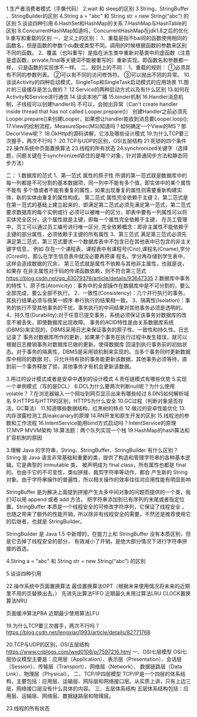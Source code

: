 1.生产者消费者模式（手撕代码）
2.wait 和 sleep的区别
3.String、StringBuffer 、StringBuilder的区别
4.String a = "abc" 和 String str = new String(“abc”) 的区别
5.谈谈四种引用
6.HashSet和HashMap的关系
7.HashMap与HashTable的区别
8.ConcurrentHashMap知道吗，ConcurrentHashMap在jdk1.8之后的优化
9.重写和重载的区别
  一、定义上的区别：
  1、重载是指不bai同的函数使用相同的函数名，但是函数的参数个du数或类型不同。调用的时候根据函数的参数来区别不同的函数。
  2、覆盖（也叫重写）是指在派生类中重新对基类中的虚函数（注意是虚函数，private,final等关键词不能被重写的）重新实现。即函数名和参数都一样，
     只是函数的实现体不一样。
  二、规则上的不同：
  1、重载的规则：
  ①必须具有不同的参数列表。
  ②可以有不同的访问修饰符。
  ③可以抛出不同的异常。
10.谈谈Activity的四种启动模式，SingleTop和SingleTask启动模式的应用场景
11.图片的三级缓存是怎么做的？
12.Service的两种启动方式以及有什么区别
13.如何在Activity和Service进行通信
14.谈谈本地广播
15.binder机制
16.Handler消息机制，子线程可以创建handler吗
   不可以，会抛出异常（Can't create handler inside thread that has not called Looper.prepare()）
   创建Handler之前必须先Looper.prepare()来创建Looper，如果想让handler能收到消息要Looper.loop();
17.View的绘制流程，MeasureSpec(MS)知道吗？如何确定一个View的MS？那DecorView呢？
18.OkHttp的源码讲解，它涉及哪些设计模式
19.为什么TCP要三次握手，两次不行吗？
20.TCP与UDP的区别，OSI五层结构
21.死锁的四个条件
22.操作系统中页面置换算法
23.线程的所有状态
24.synchronized关键字（选择题，问题关键在于synchronized锁住的是哪个对象，针对普通同步方法和静态同步方法）

二：
1.数据库的范式
   1、第一范式 属性的原子性
   所谓的第一范式就是数据库中的每一列都是不可分割的基本数据项，同一列中不能有多个值，即实体中的某个属性不能有
   多个值或者不能有重复的属性，如果出现重复的属性则需要重新构建实体，新的实体由重复的属性构成。
   第二范式 属性完全依赖于主键
   2、第二范式是在第一范式的基础上建立起来的，即满足第二范式必须先满足第一范式，第二范式要求数据库的每个实例或行
   必须可以被唯一的区分，即表中要有一列属性可以将实体完全区分，这个属性就是主键，即每一个属性完全依赖于主键，
   在员工管理中，员工可以通过员工编号进行唯一区分,
   完全依赖概念：即非主属性不能依赖于主键的部分属性，必须依赖于主键的所有属性
   3、第三范式
   满足第三范式必须先满足第二范式，第三范式要求一个数据库表中不包含已在其他表中已包含的非主关键字信息， 例如 
   存在一个课程表，课程表中有课程号(Cno),课程名(Cname),学分(Ccredit)，那么在学生信息表中就没必要再把课
   程名，学分再存储到学生表中，这样会造成数据的冗余， 第三范式就是属性不依赖与其他非主属性，也就是说，如果存
   在非主属性对于码的传递函数依赖，则不符合第三范式
   https://blog.csdn.net/qq_43079376/article/details/93647335
2.数据库中事务的特性
  1、原子性(Atomicity)：事务中的全部操作在数据库中是不可分割的，要么全部完成，要么全部不执行。 
  2、一致性(Consistency)：几个并行执行的事务，其执行结果必须与按某一顺序 串行执行的结果相一致。 
  3、隔离性(Isolation)：事务的执行不受其他事务的干扰，事务执行的中间结果对其他事务必须是透明的。
  4、持久性(Durability):对于任意已提交事务，系统必须保证该事务对数据库的改变不被丢失，即使数据库出现故障。
  事务的ACID特性是由关系数据库系统(DBMS)来实现的，DBMS采用日志来保证事务的原子性、一致性和持久性。日志记录了
  事务对数据库所作的更新，如果某个事务在执行过程中发生错误，就可以根据日志撤销事务对数据库已做的更新，使得数据库
  回滚到执行事务前的初始状态。对于事务的隔离性，DBMS是采用锁机制来实现的。当多个事务同时更新数据库中相同的数据
  时，只允许持有锁的事务能更新该数据，其他事务必须等待，直到前一个事务释放了锁，其他事务才有机会更新该数据。

3.用过的设计模式或者是安卓中遇到的设计模式
4.责任链模式有哪些优势
5.实现一个单例模式（写的是DCL）
6.DCL为什么要两次判断null呢？为什么使用volatile？
7.在浏览器输入一个网址到网页显示出来有哪些经过
8.DNS如何解析域名
9.HTTPS与HTTP的区别，HTTPS为什么安全
10.GC过程（判断对象是否存活，GC算法）
11.知道哪些数据结构，红黑树的特点
12.做过的安卓性能优化
13.内存泄露检测工具leakcanary的原理
14.RN开发和原生开发的区别
15.线程池的参数和工作流程
16.IntentService能用bind方式启动吗？IntentService的原理
17.MVP MVVM架构
18.算法题：两个队列实现一个栈
19.HashMap的hash算法和扩容机制的原因


3.理解 Java 的字符串，String、StringBuffer、StringBuilder 有什么区别？
  String 是 Java 语言非常基础和重要的类，提供了构造和管理字符串的各种基本逻辑。它是典型的 Immutable 类，
  被声明成为 final class，所有属性也都是 final 的。也由于它的不可变性，类似拼接、裁剪字符串等动作，都会
  产生新的 String 对象。由于字符串操作的普遍性，所以相关操作的效率往往对应用性能有明显影响
  
  StringBuffer 是为解决上面提到拼接产生太多中间对象的问题而提供的一个类，我们可以用 append 或者 add 方法，
  把字符串添加到已有序列的末尾或者指定位置。StringBuffer 本质是一个线程安全的可修改字符序列，它保证了线程安全
  ，也随之带来了额外的性能开销，所以除非有线程安全的需要，不然还是推荐使用它的后继者，也就是 StringBuilder。
  
  StringBuilder 是 Java 1.5 中新增的，在能力上和 StringBuffer 没有本质区别，但是它去掉了线程安全的部分，
  有效减小了开销，是绝大部分情况下进行字符串拼接的首选。
  
4.String a = "abc" 和 String str = new String(“abc”) 的区别

5.谈谈四种引用

22.操作系统中页面置换算法
   最佳置换算法OPT（根据未来使用情况将未来的近期里不用的页替换出去。）
   先进先出算法FIFO
   近期最久未用过算法LRU
   CLOCK置换算法NRU
   
   页面缓冲算法PBA
   近期最少使用算法LFU
   
   
19.为什么TCP要三次握手，两次不行吗？
  https://blog.csdn.net/lengxiao1993/article/details/82771768

20.TCP与UDP的区别，OSI五层结构
https://www.cnblogs.com/wxd0108/p/7597216.html
一、OSI七层模型
  OSI七层协议模型主要是：应用层（Application）、表示层（Presentation）、会话层（Session）、传输层（Transport）、网络层（Network）、
数据链路层（Data Link）、物理层（Physical）。
二、TCP/IP四层模型
  TCP/IP是一个四层的体系结构，主要包括：应用层、运输层、网际层和网络接口层。从实质上讲，只有上边三层，网络接口层没有什么具体的内容。
三、五层体系结构
  五层体系结构包括：应用层、运输层、网络层、数据链路层和物理层。

23.线程的所有状态

